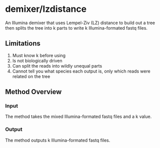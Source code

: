 # demixer/lzdistance

An Illumina demixer that uses Lempel-Ziv (LZ) distance to build out a tree
then splits the tree into k parts to write k Illumina-formated fastq files.

## Limitations
1. Must know k before using
2. Is not biologically driven
3. Can split the reads into wildly unequal parts
4. Cannot tell you what species each output is, only which reads were related on the tree

## Method Overview


### Input
The method takes the mixed Illumina-formated fastq files and a k value.

### Output
The method outputs k Illumina-formated fastq files.
